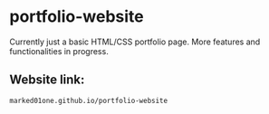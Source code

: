 # portfolio-website
Currently just a basic HTML/CSS portfolio page. More features and functionalities in progress.

## Website link:
```
marked01one.github.io/portfolio-website
```
